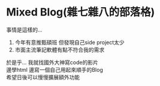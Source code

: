 # Mixed Blog(雜七雜八的部落格)
事情是這樣的...
1. 今年有意推甄碩班 但發現自己side project太少
2. 市面主流筆記軟體有點不符合我的需求

於是乎...
我就找國外大神寫code的影片  
邊學html 邊寫一個自己用起來順手的Blog  
希望日後可以慢慢擴展額外功能
